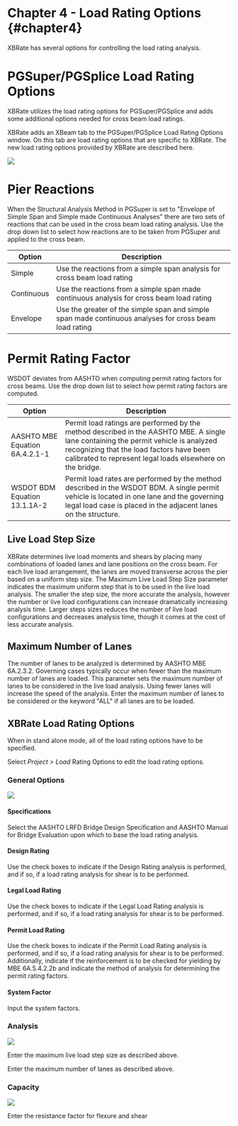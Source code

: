Chapter 4 - Load Rating Options {#chapter4}
==============================================
XBRate has several options for controlling the load rating analysis. 


# PGSuper/PGSplice Load Rating Options
XBRate utilizes the load rating options for PGSuper/PGSplice and adds some additional options needed for cross beam load ratings.

XBRate adds an XBeam tab to the PGSuper/PGSplice Load Rating Options window. On this tab are load rating options that are specific to XBRate. The new load rating options provided by XBRate are described here.

![](PGSRatingOptions.png)
 

# Pier Reactions
When the Structural Analysis Method in PGSuper is set to "Envelope of Simple Span and Simple made Continuous Analyses" there are two sets of reactions that can be used in the cross beam load rating analysis. Use the drop down list to select how reactions are to be taken from PGSuper and applied to the cross beam.


Option | Description
--------|----------
Simple | Use the reactions from a simple span analysis for cross beam load rating
Continuous | Use the reactions from a simple span made continuous analysis for cross beam load rating
Envelope | Use the greater of the simple span and simple span made continuous analyses for cross beam load rating


# Permit Rating Factor
WSDOT deviates from AASHTO when computing permit rating factors for cross beams. Use the drop down list to select how permit rating factors are computed.


Option | Description
-------|----------------
AASHTO MBE Equation 6A.4.2.1-1 | Permit load ratings are performed by the method described in the AASHTO MBE. A single lane containing the permit vehicle is analyzed recognizing that the load factors have been calibrated to represent legal loads elsewhere on the bridge.
WSDOT BDM Equation  13.1.1A-2 | Permit load rates are performed by the method described in the WSDOT BDM. A single permit vehicle is located in one lane and the governing legal load case is placed in the adjacent lanes on the structure.


## Live Load Step Size
XBRate determines live load moments and shears by placing many combinations of loaded lanes and lane positions on the cross beam. For each live load arrangement, the lanes are moved transverse across the pier based on a uniform step size. The Maximum Live Load Step Size parameter indicates the maximum uniform step that is to be used in the live load analysis. The smaller the step size, the more accurate the analysis, however the number or live load configurations can increase dramatically increasing analysis time. Larger steps sizes reduces the number of live load configurations and decreases analysis time, though it comes at the cost of less accurate analysis.


## Maximum Number of Lanes
The number of lanes to be analyzed is determined by AASHTO MBE 6A.2.3.2. Governing cases typically occur when fewer than the maximum number of lanes are loaded. This parameter sets the maximum number of lanes to be considered in the live load analysis. Using fewer lanes will increase the speed of the analysis. Enter the maximum number of lanes to be considered or the keyword "ALL" if all lanes are to be loaded.


## XBRate Load Rating Options
When in stand alone mode, all of the load rating options have to be specified. 

Select *Project > Load* Rating Options to edit the load rating options.

### General Options
![](General.png)
 
#### Specifications
Select the AASHTO LRFD Bridge Design Specification and AASHTO Manual for Bridge Evaluation upon which to base the load rating analysis.

#### Design Rating
Use the check boxes to indicate if the Design Rating analysis is performed, and if so, if a load rating analysis for shear is to be performed.

#### Legal Load Rating
Use the check boxes to indicate if the Legal Load Rating analysis is performed, and if so, if a load rating analysis for shear is to be performed.

#### Permit Load Rating
Use the check boxes to indicate if the Permit Load Rating analysis is performed, and if so, if a load rating analysis for shear is to be performed. Additionally, indicate if the reinforcement is to be checked for yielding by MBE 6A.5.4.2.2b and indicate the method of analysis for determining the permit rating factors.


#### System Factor
Input the system factors.


### Analysis
![](Analysis.png)

Enter the maximum live load step size as described above.

Enter the maximum number of lanes as described above.


### Capacity
![](Capacity.png)


Enter the resistance factor for flexure and shear
